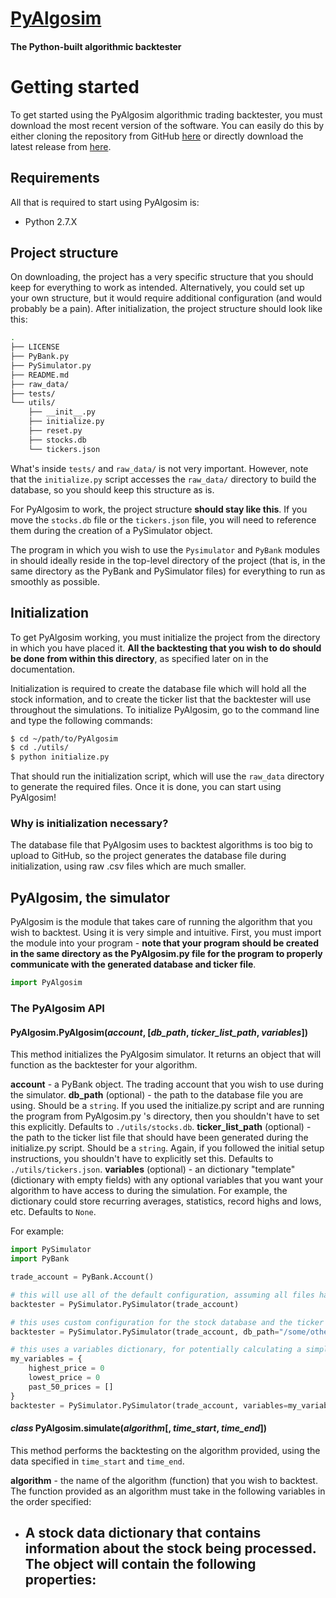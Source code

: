 # [PyAlgosim](http://dhdaniel.github.io/PyAlgosim/)
#### The Python-built algorithmic backtester


# Getting started
To get started using the PyAlgosim algorithmic trading backtester, you must download the most recent version of the software. You can easily do this by either cloning the repository from GitHub [here](https://github.com/DHDaniel/PyAlgosim) or directly download the latest release from [here](https://github.com/DHDaniel/PyAlgosim/releases).

## Requirements
All that is required to start using PyAlgosim is:
- Python 2.7.X

## Project structure
On downloading, the project has a very specific structure that you should keep for everything to work as intended. Alternatively, you could set up your own structure, but it would require additional configuration (and would probably be a pain). After initialization, the project structure should look like this:

```bash
.
├── LICENSE
├── PyBank.py
├── PySimulator.py
├── README.md
├── raw_data/
├── tests/
└── utils/
    ├── __init__.py
    ├── initialize.py
    ├── reset.py
    ├── stocks.db
    └── tickers.json
```
What's inside `tests/` and `raw_data/` is not very important. However, note that the `initialize.py` script accesses the `raw_data/` directory to build the database, so you should keep this structure as is.

For PyAlgosim to work, the project structure **should stay like this**. If you move the `stocks.db` file or the `tickers.json` file, you will need to reference them during the creation of a PySimulator object.

The program in which you wish to use the `Pysimulator` and `PyBank` modules in should ideally reside in the top-level directory of the project (that is, in the same directory as the PyBank and PySimulator files) for everything to run as smoothly as possible.

## Initialization
To get PyAlgosim working, you must initialize the project from the directory in which you have placed it. **All the backtesting that you wish to do should be done from within this directory**, as specified later on in the documentation.

Initialization is required to create the database file which will hold all the stock information, and to create the ticker list that the backtester will use throughout the simulations. To initialize PyAlgosim, go to the command line and type the following commands:

```bash
$ cd ~/path/to/PyAlgosim
$ cd ./utils/
$ python initialize.py
```

That should run the initialization script, which will use the `raw_data` directory to generate the required files. Once it is done, you can start using PyAlgosim!

### Why is initialization necessary?
The database file that PyAlgosim uses to backtest algorithms is too big to upload to GitHub, so the project generates the database file during initialization, using raw .csv files which are much smaller.

## PyAlgosim, the simulator
PyAlgosim is the module that takes care of running the algorithm that you wish to backtest. Using it is very simple and intuitive. First, you must import the module into your program - **note that your program should be created in the same directory as the PyAlgosim.py file for the program to properly communicate with the generated database and ticker file**.

```python
import PyAlgosim
```

### The PyAlgosim API
#### PyAlgosim.PyAlgosim(_account_, [_db_path_, _ticker_list_path_, _variables_])
This method initializes the PyAlgosim simulator. It returns an object that will function as the backtester for your algorithm.

**account** - a PyBank object. The trading account that you wish to use during the simulator.
**db_path** (optional) - the path to the database file you are using. Should be a `string`. If you used the initialize.py script and are running the program from PyAlgosim.py 's directory, then you shouldn't have to set this explicitly. Defaults to `./utils/stocks.db`.
**ticker_list_path** (optional) - the path to the ticker list file that should have been generated during the initialize.py script. Should be a `string`. Again, if you followed the initial setup instructions, you shouldn't have to explicitly set this. Defaults to `./utils/tickers.json`.
**variables** (optional) - an dictionary "template" (dictionary with empty fields) with any optional variables that you want your algorithm to have access to during the simulation. For example, the dictionary could store recurring averages, statistics, record highs and lows, etc. Defaults to `None`.

For example:
```python
import PySimulator
import PyBank

trade_account = PyBank.Account()

# this will use all of the default configuration, assuming all files have been kept in their original place
backtester = PySimulator.PySimulator(trade_account)

# this uses custom configuration for the stock database and the ticker list json file
backtester = PySimulator.PySimulator(trade_account, db_path="/some/other/path/mydata.db", ticker_list_path="/some/other/path/mytickers.json")

# this uses a variables dictionary, for potentially calculating a simple moving average for 50 days and the highest and lowest prices of the stock. Note that it is a "template" in the sense that it is empty - it will be provided exactly like that at the start of backtesting each stock.
my_variables = {
    highest_price = 0
    lowest_price = 0
    past_50_prices = []
}
backtester = PySimulator.PySimulator(trade_account, variables=my_variables)
```

#### _class_ PyAlgosim.simulate(_algorithm_[, _time_start_, _time_end_])
This method performs the backtesting on the algorithm provided, using the data specified in `time_start` and `time_end`.

**algorithm** - the name of the algorithm (function) that you wish to backtest. The function provided as an algorithm must take in the following variables in the order specified:
- A **stock data** dictionary that contains information about the stock being processed. The object will contain the following properties:
    -
